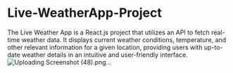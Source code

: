 # Live-WeatherApp-Project
The Live Weather App is a React.js project that utilizes an API to fetch real-time weather data. It displays current weather conditions, temperature, and other relevant information for a given location, providing users with up-to-date weather details in an intuitive and user-friendly interface.
![Uploading Screenshot (48).png…]()

